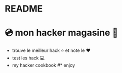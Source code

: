 # README
# :cd: mon  hacker magasine :floppy_disk:

* trouve le meilleur hack :star: et note le :heart:
* test les hack :computer:
 * my hacker cookbook
#*  enjoy




